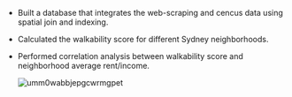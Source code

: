 - Built a database that integrates the web-scraping and cencus data using spatial join and indexing.
- Calculated the walkability score for different Sydney neighborhoods.
- Performed correlation analysis between walkability score and neighborhood average rent/income.




     ![umm0wabbjepgcwrmgpet](https://user-images.githubusercontent.com/46860162/60764092-b3f9ba00-a0c5-11e9-9628-aa43a2f3bec0.png)
